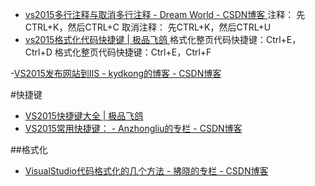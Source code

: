 

- [vs2015多行注释与取消多行注释 - Dream World - CSDN博客 ](http://blog.csdn.net/sinat_27456831/article/details/50808056)
注释： 先CTRL+K，然后CTRL+C 
取消注释： 先CTRL+K，然后CTRL+U
- [vs2015格式化代码快捷键 | 极品飞鸽 ](http://feiger.cn/?p=4719)
格式化整页代码快捷键：Ctrl+E，Ctrl+D
格式化整页代码快捷键：Ctrl+E，Ctrl+F


-[VS2015发布网站到IIS - kydkong的博客 - CSDN博客 ](http://blog.csdn.net/kydkong/article/details/49563193?locationNum=4&fps=1)

#快捷键

- [VS2015快捷键大全 | 极品飞鸽 ](http://feiger.cn/?p=4118)
- [VS2015常用快捷键： - Anzhongliu的专栏 - CSDN博客 ](http://blog.csdn.net/anzhongliu/article/details/48750637)

##格式化
- [VisualStudio代码格式化的几个方法 - 拂晓的专栏 - CSDN博客 ](http://blog.csdn.net/lisongjia123/article/details/49706595)